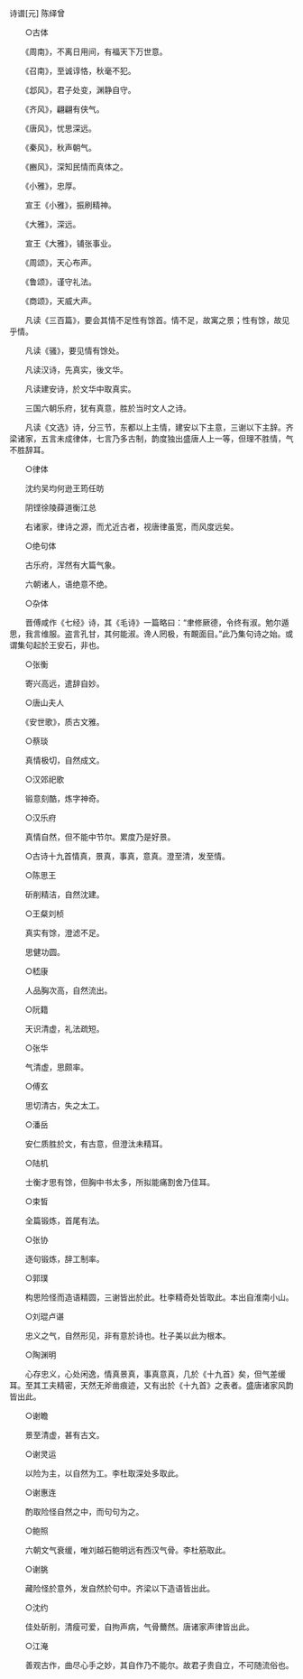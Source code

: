 诗谱[元] 陈绎曾



   

　　○古体

　　《周南》，不离日用间，有福天下万世意。

　　《召南》，至诚谆恪，秋毫不犯。

　　《邶风》，君子处变，渊静自守。

　　《齐风》，翩翩有侠气。

　　《唐风》，忧思深远。

　　《秦风》，秋声朝气。

　　《豳风》，深知民情而真体之。

　　《小雅》，忠厚。

　　宣王《小雅》，振刷精神。

　　《大雅》，深远。

　　宣王《大雅》，铺张事业。

　　《周颂》，天心布声。

　　《鲁颂》，谨守礼法。

　　《商颂》，天威大声。

　　凡读《三百篇》，要会其情不足性有馀首。情不足，故寓之景；性有馀，故见乎情。

　　凡读《骚》，要见情有馀处。

　　凡读汉诗，先真实，後文华。

　　凡读建安诗，於文华中取真实。

　　三国六朝乐府，犹有真意，胜於当时文人之诗。

　　凡读《文选》诗，分三节，东都以上主情，建安以下主意，三谢以下主辞。齐梁诸家，五言未成律体，七言乃多古制，韵度独出盛唐人上一等，但理不胜情，气不胜辞耳。

　　○律体

　　沈约吴均何逊王筠任昉

　　阴铿徐陵薛道衡江总

　　右诸家，律诗之源，而尤近古者，视唐律虽宽，而风度远矣。

　　○绝句体

　　古乐府，浑然有大篇气象。

　　六朝诸人，语绝意不绝。

　　○杂体

　　晋傅咸作《七经》诗，其《毛诗》一篇略曰：“聿修厥德，令终有淑。勉尔遁思，我言维服。盗言孔甘，其何能淑。谗人罔极，有靦面目。”此乃集句诗之始。或谓集句起於王安石，非也。

　　○张衡

　　寄兴高远，遣辞自妙。

　　○唐山夫人

　　《安世歌》，质古文雅。

　　○蔡琰

　　真情极切，自然成文。

　　○汉郊祀歌

　　锻意刻酷，炼字神奇。

　　○汉乐府

　　真情自然，但不能中节尔。累度乃是好景。

　　○古诗十九首情真，景真，事真，意真。澄至清，发至情。

　　○陈思王

　　斫削精洁，自然沈建。

　　○王粲刘桢

　　真实有馀，澄滤不足。

　　思健功圆。

　　○嵇康

　　人品胸次高，自然流出。

　　○阮籍

　　天识清虚，礼法疏短。

　　○张华

　　气清虚，思颇率。

　　○傅玄

　　思切清古，失之太工。

　　○潘岳

　　安仁质胜於文，有古意，但澄汰未精耳。

　　○陆机

　　士衡才思有馀，但胸中书太多，所拟能痛割舍乃佳耳。

　　○束皙

　　全篇锻炼，首尾有法。

　　○张协

　　逐句锻炼，辞工制率。

　　○郭璞

　　构思险怪而造语精圆，三谢皆出於此。杜李精奇处皆取此。本出自淮南小山。

　　○刘琨卢谌

　　忠义之气，自然形见，非有意於诗也。杜子美以此为根本。

　　○陶渊明

　　心存忠义，心处闲逸，情真景真，事真意真，几於《十九首》矣，但气差缓耳。至其工夫精密，天然无斧凿痕迹，又有出於《十九首》之表者。盛唐诸家风韵皆出此。

　　○谢瞻

　　景至清虚，甚有古文。

　　○谢灵运

　　以险为主，以自然为工。李杜取深处多取此。

　　○谢惠连

　　酌取险怪自然之中，而句句为之。

　　○鲍照

　　六朝文气衰缓，唯刘越石鲍明远有西汉气骨。李杜筋取此。

　　○谢朓

　　藏险怪於意外，发自然於句中。齐梁以下造语皆出此。

　　○沈约

　　佳处斫削，清瘦可爱，自拘声病，气骨薾然。唐诸家声律皆出此。

　　○江淹

　　善观古作，曲尽心手之妙，其自作乃不能尔。故君子贵自立，不可随流俗也。 

    

　


